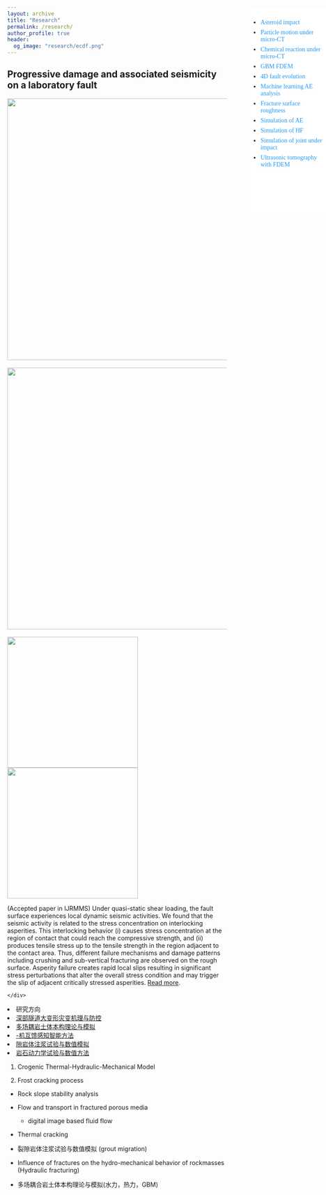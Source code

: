 ```yaml
---
layout: archive
title: "Research"
permalink: /research/
author_profile: true
header:
  og_image: "research/ecdf.png"
---
```


<style>
.sidenav {
  width: 175px;
  position: fixed;
  z-index: 1;
  top: 75px;
  right: 0px;
  background: #fff;
  overflow-x: hidden;
  padding: 8px 0;
}

.sidenav a {
  padding: 1px 1px 6px 1px;
  text-decoration: none;
  font-size: 14px;
  color: #2196F3;
  display: block;
}

.sidenav a:hover {
  color: #064579;
}

.main {
  margin-left: 165px; /* Same width as the sidebar + left position in px */
  font-size: 15px; /* Increased text to enable scrolling */
  padding: 0px 0px;
}

@media screen and (max-height: 500px) {
  .sidenav {padding-top: 15px;}
  .sidenav a {font-size: 18px;}
}

html {
    scroll-behavior: smooth !important;
}

:target::before {
  content: "";
  display: block;
  height: 80px; /* fixed header height*/
  margin: -80px 0 0; /* negative fixed header height */
}

</style>


<div class="sidenav">
	<div id="navbar-collapse-03" class="collapse navbar-collapse">
		<ul style="font-family:verdana" style="list-style-type:none">
			<li><a href="#ResearchImpact">Asteroid impact</a></li>
			<li><a href="#ResearchSandColumn">Particle motion under micro-CT</a></li>
			<li><a href="#Research0">Chemical reaction under micro-CT</a></li>
			<li><a href="#Research1">GBM FDEM</a></li>
			<li><a href="#Research2">4D fault evolution</a></li>
			<li><a href="#Research3">Machine learning AE analysis</a></li>
			<li><a href="#Research4">Fracture surface roughness</a></li>
			<li><a href="#Research5">Simulation of AE</a></li>
			<li><a href="#Research6">Simulation of HF</a></li>
			<li><a href="#Research8">Simulation of joint under impact</a></li>
			<li><a href="#Research9">Ultrasonic tomography with FDEM</a></li>
		</ul>
		</br>
		</br>
		</br>
		</br>
		</br>
	</div>
</div>


<div class="container">
  <div class="row">
    <div class="col-md-12 text-center">
    <h2 id="Research0">Progressive damage and associated seismicity on a laboratory fault</h2>
    <img src="images/shear_damage.jpg" alt="" width="600"/></br></br>
    <img src="images/shear_seismic.jpg" alt="" width="600"/></br></br>
    <img src="images/evt1.gif" alt="" width="300"/>
    <img src="images/evt2.gif" alt="" width="300"/>
    <p> (Accepted paper in IJRMMS) Under quasi-static shear loading, the fault surface experiences local dynamic seismic activities. We found that the seismic activity is related to the stress concentration on interlocking asperities. This interlocking behavior (i) causes stress concentration at the region of contact that could reach the compressive strength, and (ii) produces tensile stress up to the tensile strength in the region adjacent to the contact area. Thus, different failure mechanisms and damage patterns including crushing and sub-vertical fracturing are observed on the rough surface. Asperity failure creates rapid local slips resulting in significant stress perturbations that alter the overall stress condition and may trigger the slip of adjacent critically stressed asperities. <a href="https://doi.org/10.1016/j.ijrmms.2023.105392" target="_blank">Read more</a>.</p>

    </div>
  </div>
</div>




<li>研究方向</li>
  <li  ><a href="/lists/9.html">深部隧道大变形灾变机理与防控<a></li><li class="active" ><a href="/lists/10.html">多场耦岩土体本构理论与模拟</a></li><li  ><a href="/lists/11.html">-机互馈感知智能方法</a></li><li  ><a href="/lists/12.html">隙岩体注浆试验与数值模拟</a></li><li  ><a href="/lists/13html">岩石动力学试验与数值方法</a></li>        </ul>




1. Crogenic Thermal-Hydraulic-Mechanical Model

2. Frost cracking process

* Rock slope stability analysis

* Flow and transport in fractured porous media
  - digital image based fluid flow

* Thermal cracking

* 裂隙岩体注浆试验与数值模拟 (grout migration)


* Influence of fractures on the hydro-mechanical behavior of rockmasses (Hydraulic fracturing)


* 多场耦合岩土体本构理论与模拟(水力，热力，GBM)

<nbsp>
